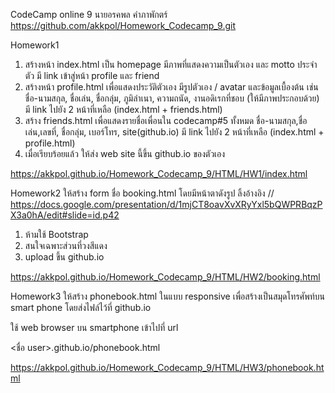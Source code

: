 CodeCamp online 9
นายอรคพล คำภาพักตร์
https://github.com/akkpol/Homework_Codecamp_9.git

Homework1
1. สร้างหน้า index.html เป็น homepage 
 มีภาพที่แสดงความเป็นตัวเอง และ motto ประจำตัว
 มี link เข้าสู่หน้า profile และ friend 
2. สร้างหน้า profile.html เพื่อแสดงประวัติตัวเอง 
 มีรูปตัวเอง / avatar และข้อมูลเบื้องต้น เช่น
 ชื่อ-นามสกุล,​ ชื่อเล่น, ชื่อกลุ่ม,​ ภูมิลำเนา, 
 ความถนัด, งานอดิเรกที่ชอบ (ให้มีภาพประกอบด้วย)
 มี link ไปยัง 2 หน้าที่เหลือ (index.html + friends.html)
3. สร้าง friends.html เพื่อแสดงรายชื่อเพื่อนใน codecamp#5 ทั้งหมด
 ชื่อ-นามสกุล,​ ชื่อเล่น,เลขที่, ชื่อกลุ่ม,​ เบอร์โทร, site(github.io) 
 มี link ไปยัง 2 หน้าที่เหลือ (index.html + profile.html)
4. เมื่อเรียบร้อยแล้ว ให้ส่ง web site นี้ขึ้น github.io ของตัวเอง

https://akkpol.github.io/Homework_Codecamp_9/HTML/HW1/index.html

Homework2
ให้สร้าง form ชื่อ booking.html โดยมีหน้าตาดังรูป
ลิ้งอ้างอิง //       https://docs.google.com/presentation/d/1mjCT8oavXvXRyYxl5bQWPRBqzPX3a0hA/edit#slide=id.p42

1. ห้ามใช้ Bootstrap 
2. สนใจเฉพาะส่วนที่วงสีแดง
3. upload ขึ้น github.io  

https://akkpol.github.io/Homework_Codecamp_9/HTML/HW2/booking.html

Homework3
ให้สร้าง phonebook.html ในแบบ responsive 
เพื่อสร้างเป็นสมุดโทรศัพท์บน smart phone
โดยส่งไฟล์ไว้ที่ github.io

ใช้ web browser บน smartphone เข้าไปที่  url

<ชื่อ user>.github.io/phonebook.html

https://akkpol.github.io/Homework_Codecamp_9/HTML/HW3/phonebook.html


